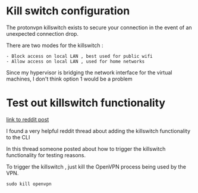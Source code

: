 
# Kill switch configuration 

The protonvpn killswitch exists to secure your connection in the event of an unexpected connection drop. 

There are two modes for the killswitch : 

    - Block access on local LAN , best used for public wifi 
    - Allow access on local LAN , used for home networks  

Since my hypervisor is bridging the network interface for the virtual machines, I don't think option 1 would be a problem



# Test out killswitch functionality 

[link to reddit post](https://www.reddit.com/r/ProtonVPN/comments/eljquu/how_to_activate_protonvpncli_app_builtin/)

I found a very helpful reddit thread about adding the killswitch functionality to the CLI 


In this thread someone posted about how to trigger the killswitch functionality for testing reasons.

To trigger the killswitch , just kill the OpenVPN process being used by the VPN.


`sudo kill openvpn`

